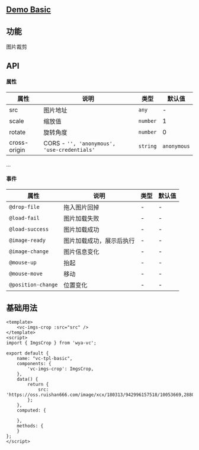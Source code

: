## [Demo Basic](https://wya-team.github.io/wya-vc/dist/web/imgs-crop/basic.html)
## 功能
图片裁剪

## API

#### 属性

属性 | 说明 | 类型 | 默认值
---|---|---|---
src | 图片地址 | `any` | -
scale | 缩放值 | `number` | 1
rotate | 旋转角度 | `number` | 0
cross-origin | CORS - `'', 'anonymous', 'use-credentials'` | `string` | `anonymous`
...

#### 事件

属性 | 说明 | 类型 | 默认值
---|---|---|---
`@drop-file` | 拖入图片回掉 | - | -
`@load-fail` | 图片加载失败 | - | -
`@load-success` | 图片加载成功 | - | -
`@image-ready` | 图片加载成功，展示后执行 | - | -
`@image-change` | 图片信息变化 | - | -
`@mouse-up` | 抬起 | - | -
`@mouse-move` | 移动 | - | -
`@position-change` | 位置变化 | - | -


## 基础用法

```vue
<template>
	<vc-imgs-crop :src="src" />
</template>
<script>
import { ImgsCrop } from 'wya-vc';

export default {
	name: "vc-tpl-basic",
	components: {
		'vc-imgs-crop': ImgsCrop,
	},
	data() {
		return {
			src: 'https://oss.ruishan666.com/image/xcx/180313/942996157518/10053669,2880,1800.jpg',
		};
	},
	computed: {
		
	},
	methods: {
	}
};
</script>

```